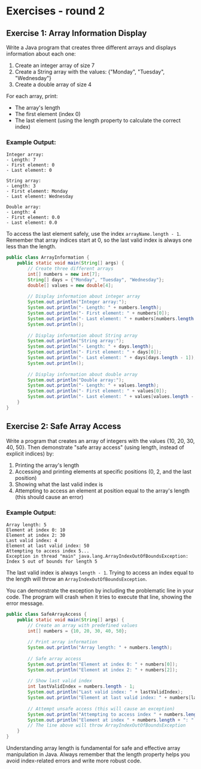 # Exercises - round 2

## Exercise 1: Array Information Display

Write a Java program that creates three different arrays and displays information about each one:

1. Create an integer array of size 7
2. Create a String array with the values: {"Monday", "Tuesday", "Wednesday"}
3. Create a double array of size 4

For each array, print:
- The array's length
- The first element (index 0)
- The last element (using the length property to calculate the correct index)

### Example Output:
```
Integer array:
- Length: 7
- First element: 0
- Last element: 0

String array:
- Length: 3
- First element: Monday
- Last element: Wednesday

Double array:
- Length: 4
- First element: 0.0
- Last element: 0.0
```

<hint title="Hint 1">

To access the last element safely, use the index `arrayName.length - 1`. Remember that array indices start at 0, so the last valid index is always one less than the length.

</hint>

<hint title="Solution">

```java
public class ArrayInformation {
    public static void main(String[] args) {
        // Create three different arrays
        int[] numbers = new int[7];
        String[] days = {"Monday", "Tuesday", "Wednesday"};
        double[] values = new double[4];
        
        // Display information about integer array
        System.out.println("Integer array:");
        System.out.println("- Length: " + numbers.length);
        System.out.println("- First element: " + numbers[0]);
        System.out.println("- Last element: " + numbers[numbers.length - 1]);
        System.out.println();
        
        // Display information about String array
        System.out.println("String array:");
        System.out.println("- Length: " + days.length);
        System.out.println("- First element: " + days[0]);
        System.out.println("- Last element: " + days[days.length - 1]);
        System.out.println();
        
        // Display information about double array
        System.out.println("Double array:");
        System.out.println("- Length: " + values.length);
        System.out.println("- First element: " + values[0]);
        System.out.println("- Last element: " + values[values.length - 1]);
    }
}
```

</hint>

## Exercise 2: Safe Array Access

Write a program that creates an array of integers with the values {10, 20, 30, 40, 50}. Then demonstrate "safe array access" (using length, instead of explicit indices) by:

1. Printing the array's length
2. Accessing and printing elements at specific positions (0, 2, and the last position)
3. Showing what the last valid index is
4. Attempting to access an element at position equal to the array's length (this should cause an error)

### Example Output:
```
Array length: 5
Element at index 0: 10
Element at index 2: 30
Last valid index: 4
Element at last valid index: 50
Attempting to access index 5...
Exception in thread "main" java.lang.ArrayIndexOutOfBoundsException: Index 5 out of bounds for length 5
```

<hint title="Hint 1">

The last valid index is always `length - 1`. Trying to access an index equal to the length will throw an `ArrayIndexOutOfBoundsException`.

</hint>

<hint title="Hint 2">

You can demonstrate the exception by including the problematic line in your code. The program will crash when it tries to execute that line, showing the error message.

</hint>

<hint title="Solution">

```java
public class SafeArrayAccess {
    public static void main(String[] args) {
        // Create an array with predefined values
        int[] numbers = {10, 20, 30, 40, 50};
        
        // Print array information
        System.out.println("Array length: " + numbers.length);
        
        // Safe array access
        System.out.println("Element at index 0: " + numbers[0]);
        System.out.println("Element at index 2: " + numbers[2]);
        
        // Show last valid index
        int lastValidIndex = numbers.length - 1;
        System.out.println("Last valid index: " + lastValidIndex);
        System.out.println("Element at last valid index: " + numbers[lastValidIndex]);
        
        // Attempt unsafe access (this will cause an exception)
        System.out.println("Attempting to access index " + numbers.length + "...");
        System.out.println("Element at index " + numbers.length + ": " + numbers[numbers.length]);
        // The line above will throw ArrayIndexOutOfBoundsException
    }
}
```

</hint>

Understanding array length is fundamental for safe and effective array manipulation in Java. Always remember that the length property helps you avoid index-related errors and write more robust code.
